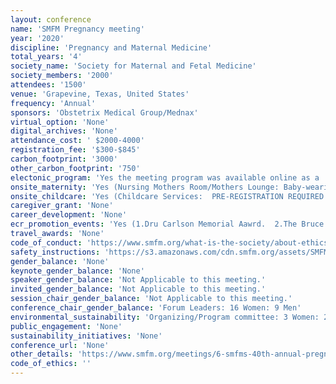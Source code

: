 ```yaml
---
layout: conference 
name: 'SMFM Pregnancy meeting'
year: '2020'
discipline: 'Pregnancy and Maternal Medicine'
total_years: '4'
society_name: 'Society for Maternal and Fetal Medicine'
society_members: '2000'
attendees: '1500'
venue: 'Grapevine, Texas, United States'
frequency: 'Annual'
sponsors: 'Obstetrix Medical Group/Mednax'
virtual_option: 'None'
digital_archives: 'None'
attendance_cost: ' $2000-4000'
registration_fee: '$300-$845'
carbon_footprint: '3000'
other_carbon_footprint: '750'
electonic_program: 'Yes the meeting program was available online as a .pdf file.'
onsite_maternity: 'Yes (Nursing Mothers Room/Mothers Lounge: Baby-wearing and feeding is welcome throughout The Pregnancy Meeting™.   For those who prefer private space, we will have space for parents to pump or feed children.) Baby-wearing and feeding is welcome throughout the SMFM Annual Meeting. For those who prefer private space, we will have space for parents to pump or feed children.'
onsite_childcare: 'Yes (Childcare Services:  PRE-REGISTRATION REQUIRED. SMFM has contracted with a vendor (Kiddie Corp) to offer first-rate childcare services at the 2020 Annual Meeting.  Childcare services are limited to 10 children per hour on a first-come, first-served basis. Registration for childcare services will be open until January 6, 2020 or until Kiddie Corp meets capacity, whichever comes first. This online registration deadline is in place so that Kiddie Corp can ensure they have the right staff and equipment in place. To register for childcare, please click here. (Please note: this process is separate and apart from meeting registration.) For more details about how childcare will work, please see our FAQ document.) For the second year in a row, we are proud to offer subsidized childcare services at the Annual Meeting. Pre-registration is required, but there may still be spaces available for onsite registration. '
caregiver_grant: 'None'
career_development: 'None'
ecr_promotion_events: 'Yes (1.Dru Carlson Memorial Aawrd.  2.The Bruce A. Work Award: For the Best Research by a Maternal-Fetal Medicine, Physician Outside of the U.S.   3. Norman F. Gant Award: For the Best Research in Maternal Medicine.  4.THE Disparities Award: For the Best Research on Diversity/Disparities in Health Outcomes. 5. Fourty Featured Voices in MFM: 28 Women:12 Men were selected)'
travel_awards: 'None'
code_of_conduct: 'https://www.smfm.org/what-is-the-society/about-ethics-and-endorsement'
safety_instructions: 'https://s3.amazonaws.com/cdn.smfm.org/assets/SMFM_Code_of_Conduct.pdf'
gender_balance: 'None'
keynote_gender_balance: 'None'
speaker_gender_balance: 'Not Applicable to this meeting.'
invited_gender_balance: 'Not Applicable to this meeting.'
session_chair_gender_balance: 'Not Applicable to this meeting.'
conference_chair_gender_balance: 'Forum Leaders: 16 Women: 9 Men'
environmental_sustainability: 'Organizing/Program committee: 3 Women: 2 Men'
public_engagement: 'None'
sustainability_initiatives: 'None'
conference_url: 'None'
other_details: 'https://www.smfm.org/meetings/6-smfms-40th-annual-pregnancy-meeting'
code_of_ethics: ''
---
```

